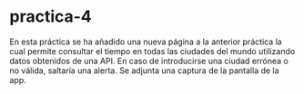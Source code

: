 # practica-4

En esta práctica se ha añadido una nueva  página a la anterior práctica la cual permite consultar el tiempo 
en todas las ciudades del mundo utilizando datos obtenidos de una API. En caso de introducirse una ciudad
errónea o no válida, saltaría una alerta. Se adjunta una captura de la pantalla de la app. 

